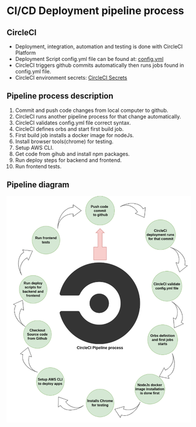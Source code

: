 # CI/CD Deployment pipeline process

## CircleCI
 - Deployment, integration, automation and testing is done with CircleCI Platform
 - Deployment Script config.yml file can be found at: [config.yml](https://github.com/Farid-Mnf/udagram-app-circleci/blob/main/.circleci/config.yml)
 - CircleCI triggers github commits automatically then runs jobs found in config.yml file.
 - CircleCI environment secrets: [CircleCI Secrets](https://github.com/Farid-Mnf/udagram-app-circleci/blob/main/screenshots/circleCI-env-secrets.png)
## Pipeline process description
1. Commit and push code changes from local computer to github.
2. CircleCI runs another pipeline process for that change automatically.
3. CircleCI validates config.yml file correct syntax.
4. CircleCI defines orbs and start first build job.
5. First build job installs a docker image for nodeJs.
6. Install browser tools(chrome) for testing.
7. Setup AWS CLI.
8. Get code from gihub and install npm packages.
9. Run deploy steps for backend and frontend.
10. Run frontend tests.

## Pipeline diagram
![pipeline diagram](https://github.com/Farid-Mnf/udagram-app-circleci/blob/main/screenshots/pipeline-process.png)
